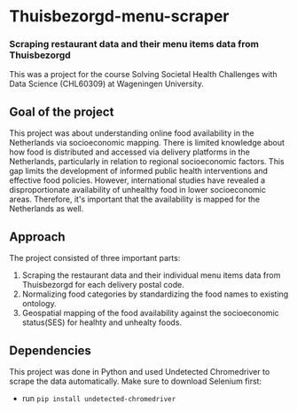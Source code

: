 # Thuisbezorgd-menu-scraper
### Scraping restaurant data and their menu items data from Thuisbezorgd

This was a project for the course Solving Societal Health Challenges with Data Science (CHL60309) at Wageningen University. 

## Goal of the project
This project was about understanding online food availability in the Netherlands via socioeconomic mapping. There is limited knowledge about how food is distributed and accessed via delivery platforms in the Netherlands, particularly in relation to regional socioeconomic factors. This gap limits the development of informed public health interventions and effective food policies. However, international studies have revealed a disproportionate availability of unhealthy food in lower socioeconomic areas. Therefore, it's important that the availability is mapped for the Netherlands as well. 

## Approach 
The project consisted of three important parts:
1. Scraping the restaurant data and their individual menu items data from Thuisbezorgd for each delivery postal code.
2. Normalizing food categories by standardizing the food names to existing ontology.
3. Geospatial mapping of the food availability against the socioeconomic status(SES) for healhty and unhealty foods.

## Dependencies
This project was done in Python and used Undetected Chromedriver to scrape the data automatically. Make sure to download Selenium first:
- run `pip install undetected-chromedriver`


